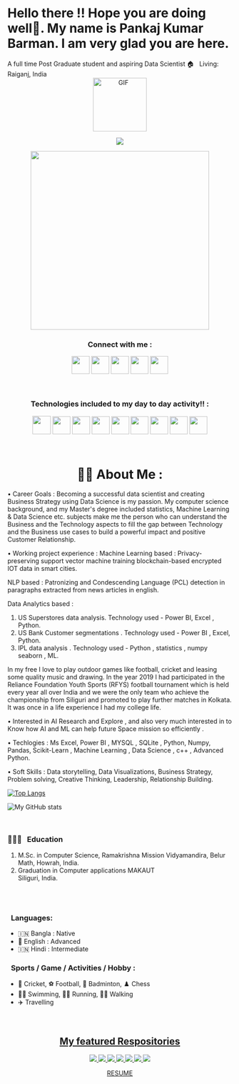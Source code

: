 
<h1>Hello there !! Hope you are doing well👋.
   My name is Pankaj Kumar Barman.
   I am very glad you are here. </h1>
   A full time Post Graduate student and aspiring Data Scientist
🏠 &nbsp; Living: Raiganj, India

<!-- Contact me section starts here  -->

<div align = "center"><img align="center" alt="GIF" height="120px" src="https://media.giphy.com/media/du3J3cXyzhj75IOgvA/giphy.gif" /></div>

<p align="center"><a target="_blank"><img src="https://github-profile-trophy.vercel.app/?username=573-pankaj"/></a></p>

<p align=center><img width="400px" src="https://cdn.dribbble.com/users/46123/screenshots/6135335/ai-sun-type.gif"></p>

<h3 align="center">Connect with me :</h3>
<p align=center>
<a target="_blank" href="https://www.linkedin.com/in/pankaj-kumar-barman-msc-5a66761a7/"><img width="40px" src="https://upload.wikimedia.org/wikipedia/commons/thumb/e/e9/Linkedin_icon.svg/256px-Linkedin_icon.svg.png"/></a>
<a target="_blank" href="https://www.facebook.com/Pankaj.Barman33199/"><img width="40px" src="https://www.vectorlogo.zone/logos/facebook/facebook-official.svg"/></a>
<a target="_blank" href="https://www.instagram.com/cr7_pankaj/"><img width="40px" src="https://www.vectorlogo.zone/logos/instagram/instagram-icon.svg"/></a>
<a target="_blank" href="https://www.kaggle.com/pankajkumarbarman"><img width="40px" src="https://www.vectorlogo.zone/logos/kaggle/kaggle-icon.svg"/></a>
<a target="_blank" href="https://twitter.com/PANKAJK60379901"><img width="40px" src="https://upload.wikimedia.org/wikipedia/sco/9/9f/Twitter_bird_logo_2012.svg"/></a>
  </p>

<br>
<h3 align=center> Technologies included to my day to day activity!! :</h3>

 <p align=center>
  <a target="_blank"><img width="41px" src="https://cdn.worldvectorlogo.com/logos/python-5.svg"/></a>
  <a target="_blank"><img width="40px" src="https://seeklogo.com/images/J/jupyter-logo-A91705F539-seeklogo.com.png"/></a>
  <a target="_blank"><img  width="40px" src="https://seeklogo.com/images/S/spyder-logo-68D7CF8B2C-seeklogo.com.png"/></a> 
  <a target="_blank"><img width="40px" src="https://cdn.worldvectorlogo.com/logos/ibm-watson.svg"/></a> 
  <a target="_blank"><img  width="40px" src="https://seeklogo.com/images/G/git-logo-CD8D6F1C09-seeklogo.com.png"/></a>
  <a target="_blank"><img  width="40px" src="https://seeklogo.com/images/C/c-logo-43CE78FF9C-seeklogo.com.png"/></a>
  <!-- <a target="_blank"><img  width="40px" src="https://upload.wikimedia.org/wikipedia/commons/thumb/6/6a/Gnu-octave-logo.svg/425px-Gnu-octave-logo.svg.png"/></a> -->
  <!-- <a target="_blank"><img  width="40px" src="https://seeklogo.com/images/H/html5-without-wordmark-color-logo-14D252D878-seeklogo.com.png"/></a> -->
  <a target="_blank"><img  width="40px" src="https://img.icons8.com/color/48/000000/c-programming.png"/></a>
  <a target="_blank"><img  width="40px" src="https://upload.wikimedia.org/wikipedia/commons/thumb/1/1d/PyCharm_Icon.svg/768px-PyCharm_Icon.svg.png"/></a>
  <a target="_blank"><img width="40px" src="https://upload.wikimedia.org/wikipedia/commons/thumb/9/9a/Visual_Studio_Code_1.35_icon.svg/768px-Visual_Studio_Code_1.35_icon.svg.png"/></a>
</p>
</br>
<!-- Contact me section ends here  -->

<!-- about-me section starts here  -->

<!-- ### 👨‍🏫 &nbsp; About Me -->
<h1 align=center> 👨‍🏫  About Me :</h1>

<p>• Career Goals : 
Becoming a successful data scientist and creating Business Strategy using Data Science is my passion. My computer science background, and my Master's degree included statistics, Machine Learning & Data Science etc. subjects make me the person who can understand the Business and the Technology aspects to fill the gap between Technology and the Business use cases to build a powerful impact and positive Customer Relationship.

• Working project experience :
Machine Learning based  : Privacy-preserving support vector machine training blockchain-based encrypted IOT data in smart cities.

NLP based : Patronizing and Condescending Language (PCL) detection in paragraphs  extracted from news articles in english.

Data Analytics based : 
1.  US Superstores data analysis. Technology used - Power BI, Excel , Python. 
2.  US Bank Customer segmentations . Technology used - Power BI , Excel, Python. 
3. IPL data analysis . Technology used - Python , statistics , numpy seaborn , ML.

 In my free I love to play outdoor games like football, cricket and leasing some quality music and drawing. In the year 2019 I had participated in the Reliance Foundation Youth Sports (RFYS) football tournament which is held every year all over India and we were the only team who achieve the championship from Siliguri and promoted to play further matches in Kolkata. It was once in a life experience I had my college life. 

• Interested in AI Research and Explore , and also very much interested in to Know how AI and ML can help future Space mission so efficiently . 

• Techlogies : Ms Excel, Power BI , MYSQL , SQLite , Python, Numpy, Pandas, Scikit-Learn , Machine Learning , Data Science , c++ , Advanced Python.

• Soft Skills : Data storytelling, Data Visualizations, Business Strategy, Problem solving, Creative Thinking, Leadership, Relationship Building. 
  </p>

<!-- github stats starts here  -->

[![Top Langs](https://github-readme-stats.vercel.app/api/top-langs/?username=573-pankaj)](https://github.com/anuraghazra/github-readme-stats)

![My GitHub stats](https://github-readme-stats.vercel.app/api?username=573-pankaj&show_icons=true)

<br>
<!-- work experience section ends here  -->
<!-- education section starts here  -->

### 👨🏻‍🎓 &nbsp; Education

1. M.Sc. in Computer Science, 
   Ramakrishna Mission Vidyamandira, Belur Math, Howrah, India.
2. Graduation in Computer applications 
   MAKAUT  
   Siliguri, India.

<br />

<!-- education section ends here  -->

<!-- my languages section starts here  -->

<br>

### &nbsp; Languages:

- 🇮🇳 Bangla : Native
- 🏴󠁧󠁢󠁥󠁮󠁧󠁿 English : Advanced
- 🇮🇳 Hindi : Intermediate
  <br/>
<!-- my languages section ends here  -->

<!-- my sports and game section starts here  -->


### &nbsp; Sports / Game / Activities / Hobby :

- 🏏 Cricket, ⚽ Football, 🏸 Badminton, ♟️ Chess
- 🏊‍♂️ Swimming, 🏃‍♂️ Running, 🚶‍♂️ Walking
- ✈️ Travelling

<br />
<!-- my sports and games section ends here  -->



<u><h2 align=center>My featured Respositories</h2></u>


<p align=center><a href="https://github.com/573-pankaj/Linear-Algebra-for-Data-Science">
  <img  src="https://github-readme-stats.vercel.app/api/pin/?username=573-pankaj&repo=Linear-Algebra-for-Data-Science" />
</a>


<a href="https://github.com/573-pankaj/Linkedin-Profile-Data-Analysis-using-Power-BI">
  <img  src="https://github-readme-stats.vercel.app/api/pin/?username=573-pankaj&repo=Linkedin-Profile-Data-Analysis-using-Power-BI" />
</a>

<a href="https://github.com/573-pankaj/check-whether-a-Orthopedic-patients-is-Normal-or-Abnormalnot">
  <img  src="https://github-readme-stats.vercel.app/api/pin/?username=573-pankaj&repo=check-whether-a-Orthopedic-patients-is-Normal-or-Abnormalnot" />
</a>
<a href="https://github.com/573-pankaj/-Analyses-the-features-of-Orthopedic-patients-and-making-a-decision-whether-a-patients-is-Normal-or-">
  <img  src="https://github-readme-stats.vercel.app/api/pin/?username=573-pankaj&repo=-Analyses-the-features-of-Orthopedic-patients-and-making-a-decision-whether-a-patients-is-Normal-or-" />
</a>
<a href="https://github.com/573-pankaj/EDA-on-Wind-Data-Set">
  <img  src="https://github-readme-stats.vercel.app/api/pin/?username=573-pankaj&repo=EDA-on-Wind-Data-Set" />
</a>
<a href="https://github.com/573-pankaj/Bank-Customers-Segmentation-Power-BI-Dashboard">
  <img  src="https://github-readme-stats.vercel.app/api/pin/?username=573-pankaj&repo=Bank-Customers-Segmentation-Power-BI-Dashboard" />
</a>
</a>
<a href="https://github.com/573-pankaj/Learn-Pandas-in-python">
  <img  src="https://github-readme-stats.vercel.app/api/pin/?username=573-pankaj&repo=Learn-Pandas-in-python" />
</a>

</p>
<div align="center"<h3><a href="https://drive.google.com/file/d/1AXBlgh-_ZJ3L7_C9oF8fSRzAOORRIUW8/view?usp=sharing">RESUME</a></h3></div>
